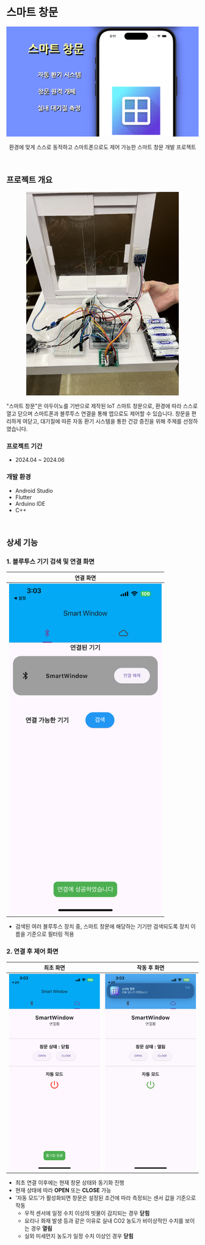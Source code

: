 <!-- 프로젝트 제목 -->
# 스마트 창문
<div align="center">
    <img src="info/썸네일.png" width="600">
    <p>환경에 맞게 스스로 동작하고 스마트폰으로도 제어 가능한 스마트 창문 개발 프로젝트</p>
</div>

<br>

<!-- 프로젝트 개요 -->
## 프로젝트 개요  
<center><img src="info/창문.jpeg" width="400"></center>
<p>
"스마트 창문"은 아두이노를 기반으로 제작된 IoT 스마트 창문으로, 환경에 따라 스스로 열고 닫으며 스마트폰과 블루투스 연결을 통해 앱으로도 제어할 수 있습니다. 창문을 편리하게 여닫고, 대기질에 따른 자동 환기 시스템을 통한 건강 증진을 위해 주제를 선정하였습니다.
</p>

### 프로젝트 기간  
* 2024.04 ~ 2024.06  

### 개발 환경  
* Android Studio  
* Flutter  
* Arduino IDE  
* C++  

<br>

<!-- 프로젝트 상세 -->
## 상세 기능  
### 1. 블루투스 기기 검색 및 연결 화면  
| 연결 화면 |
|---------|
|<img src="info/블루투스 연결.PNG" width="400">|  
* 검색된 여러 블루투스 장치 중, 스마트 창문에 해당하는 기기만 검색되도록 장치 이름을 기준으로 필터링 적용  

### 2. 연결 후 제어 화면  
| 최초 화면 | 작동 후 화면 |
|---------|-----------|
|<img src="info/연결 후 최초 화면.PNG">|<img src="info/창문 작동 후 화면.PNG">|
* 최초 연결 이후에는 현재 창문 상태와 동기화 진행  
* 현재 상태에 따라 **OPEN** 또는 **CLOSE** 가능
* '자동 모드'가 활성화되면 창문은 설정된 조건에 따라 측정되는 센서 값을 기준으로 작동  
  * 우적 센서에 일정 수치 이상의 빗물이 감지되는 경우 **닫힘**  
  * 요리나 화재 발생 등과 같은 이유로 실내 CO2 농도가 비이상적인 수치를 보이는 경우 **열림**  
  * 실외 미세먼지 농도가 일정 수치 이상인 경우 **닫힘**  
